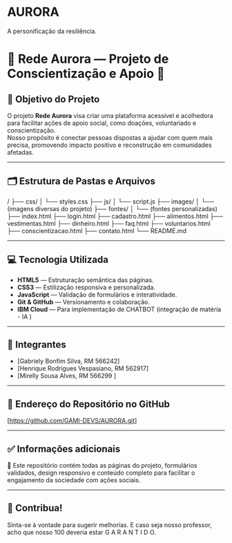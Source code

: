 # AURORA
A personificação da resiliência.
# 🌟 Rede Aurora — Projeto de Conscientização e Apoio 🌟

## 🎯 Objetivo do Projeto

O projeto **Rede Aurora** visa criar uma plataforma acessível e acolhedora para facilitar ações de apoio social, como doações, voluntariado e conscientização.  
Nosso propósito é conectar pessoas dispostas a ajudar com quem mais precisa, promovendo impacto positivo e reconstrução em comunidades afetadas.

---

## 🗂️ Estrutura de Pastas e Arquivos

/
├── css/
│ └── styles.css
├── js/
│ └── script.js
├── images/
│ └── (imagens diversas do projeto)
├── fontes/
│ └── (fontes personalizadas)
├── index.html
├── login.html
├── cadastro.html
├── alimentos.html
├── vestimentas.html
├── dinheiro.html
├── faq.html
├── voluntarios.html
├── conscientizacao.html
├── contato.html
└── README.md


---

## 💻 Tecnologia Utilizada

- **HTML5** — Estruturação semântica das páginas.
- **CSS3** — Estilização responsiva e personalizada.
- **JavaScript** — Validação de formulários e interatividade.
- **Git & GitHub** — Versionamento e colaboração.
- **IBM Cloud** — Para implementação de CHATBOT (integração de matéria - IA )

---

## 👥 Integrantes

- [Gabriely Bonfim Silva, RM 566242]
- [Henrique Rodrigues Vespasiano, RM 562917]
- [Mirelly Sousa Alves, RM 566299 ]

---

## 🔗 Endereço do Repositório no GitHub

[https://github.com/GAMI-DEVS/AURORA.git]

---

## ✅ Informações adicionais

📌 Este repositório contém todas as páginas do projeto, formulários validados, design responsivo e conteúdo completo para facilitar o engajamento da sociedade com ações sociais.

---

## 🚀 Contribua!

Sinta-se à vontade para sugerir melhorias. E caso seja nosso professor, acho que nosso 100 deveria estar G A R A N T I D O.
